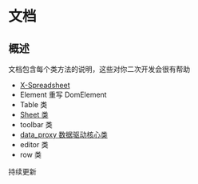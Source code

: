 # 文档

## 概述

文档包含每个类方法的说明，这些对你二次开发会很有帮助

- [X-Spreadsheet](/doc/spreadsheet)
- Element 重写 DomElement
- Table 类
- [Sheet 类](/doc/sheet)
- toolbar 类
- [data_proxy 数据驱动核心类](/doc/data_proxy)
- editor 类
- row 类

持续更新
